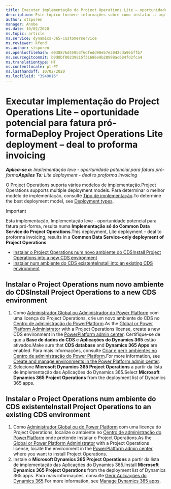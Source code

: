 ```yaml
---
title: Executar implementação do Project Operations Lite – oportunidade potencial para fatura pró-forma
description: Este tópico fornece informações sobre como instalar a implementação do Project Operations lite - oportunidade potencial para fatura pró-forma.
author: stsporen
manager: Annbe
ms.date: 10/02/2020
ms.topic: article
ms.service: dynamics-365-customerservice
ms.reviewer: kfend
ms.author: stsporen
ms.openlocfilehash: e938876d459b3f6dfedd90e57e3042cda96bffb7
ms.sourcegitcommit: b9d8bf00239815f31686e9b28998ac684fd2fca4
ms.translationtype: HT
ms.contentlocale: pt-PT
ms.lasthandoff: 10/02/2020
ms.locfileid: "3949016"
---
```

# <a name="deploy-project-operations-lite-deployment--deal-to-proforma-invoicing"></a><span data-ttu-id="a55cb-103">Executar implementação do Project Operations Lite – oportunidade potencial para fatura pró-forma</span><span class="sxs-lookup"><span data-stu-id="a55cb-103">Deploy Project Operations Lite deployment – deal to proforma invoicing</span></span>

<span data-ttu-id="a55cb-104">_**Aplica-se a:** Implementação leve - oportunidade potencial para fatura pró-forma_</span><span class="sxs-lookup"><span data-stu-id="a55cb-104">_**Applies To:** Lite deployment - deal to proforma invoicing_</span></span>

<span data-ttu-id="a55cb-105">O Project Operations suporta vários modelos de implementação.</span><span class="sxs-lookup"><span data-stu-id="a55cb-105">Project Operations supports multiple deployment models.</span></span> <span data-ttu-id="a55cb-106">Para determinar o melhor modelo de implementação, consulte [Tipo de implementação](determine-deployment-type.md).</span><span class="sxs-lookup"><span data-stu-id="a55cb-106">To determine the best deployment model, see [Deployment types](determine-deployment-type.md).</span></span>


> [!IMPORTANT]
> <span data-ttu-id="a55cb-107">Esta implementação, Implementação leve - oportunidade potencial para fatura pró-forma, resulta numa **Implementação só do Common Data Service do Project Operations**.</span><span class="sxs-lookup"><span data-stu-id="a55cb-107">This deployment, Lite deployment – deal to proforma invoicing, results in a **Common Data Service-only deployment of Project Operations**.</span></span>

- [<span data-ttu-id="a55cb-108">Instalar o Project Operations num novo ambiente do CDS</span><span class="sxs-lookup"><span data-stu-id="a55cb-108">Install Project Operations into a new CDS environment</span></span>](#new)
- [<span data-ttu-id="a55cb-109">Instalar num ambiente do CDS existente</span><span class="sxs-lookup"><span data-stu-id="a55cb-109">Install into an existing CDS environment</span></span>](#existing)



## <a name="install-project-operations-to-a-new-cds-environment"></a><a name="new"></a><span data-ttu-id="a55cb-110">Instalar o Project Operations num novo ambiente do CDS</span><span class="sxs-lookup"><span data-stu-id="a55cb-110">Install Project Operations to a new CDS environment</span></span>

1. <span data-ttu-id="a55cb-111">Como [Administrador Global ou Administrador do Power Platform](https://docs.microsoft.com/power-platform/admin/global-service-administrators-can-administer-without-license) com uma licença do Project Operations, crie um novo ambiente do CDS no [Centro de administração do PowerPlatform](https://admin.powerplatform.com).</span><span class="sxs-lookup"><span data-stu-id="a55cb-111">As the [Global or Power Platform Administrator](https://docs.microsoft.com/power-platform/admin/global-service-administrators-can-administer-without-license) with a Project Operations license, create a new CDS environment in the [PowerPlatform admin center](https://admin.powerplatform.com).</span></span> <span data-ttu-id="a55cb-112">Certifique-se de que a **Base de dados do CDS** e **Aplicações do Dynamics 365** estão ativados.</span><span class="sxs-lookup"><span data-stu-id="a55cb-112">Make sure that **CDS database** and **Dynamics 365 Apps** are enabled.</span></span> <span data-ttu-id="a55cb-113">Para mais informações, consulte [Criar e gerir ambientes no Centro de administração do Power Platform](https://docs.microsoft.com/power-platform/admin/create-environment#create-an-environment-in-the-power-platform-admin-center).</span><span class="sxs-lookup"><span data-stu-id="a55cb-113">For more information, see [Create and manage environments in the Power Platform admin center](https://docs.microsoft.com/power-platform/admin/create-environment#create-an-environment-in-the-power-platform-admin-center).</span></span>
2. <span data-ttu-id="a55cb-114">Selecione **Microsoft Dynamics 365 Project Operations** a partir da lista de implementação das Aplicações do Dynamics 365.</span><span class="sxs-lookup"><span data-stu-id="a55cb-114">Select **Microsoft Dynamics 365 Project Operations** from the deployment list of Dynamics 365 apps.</span></span>


## <a name="install-project-operations-to-an-existing-cds-environment"></a><a name="existing"></a><span data-ttu-id="a55cb-115">Instalar o Project Operations num ambiente do CDS existente</span><span class="sxs-lookup"><span data-stu-id="a55cb-115">Install Project Operations to an existing CDS environment</span></span>

1. <span data-ttu-id="a55cb-116">Como [Administrador Global ou do Power Platform](https://docs.microsoft.com/power-platform/admin/global-service-administrators-can-administer-without-license) com uma licença do Project Operations, localize o ambiente no [Centro de administração do PowerPlatform](https://admin.powerplatform.com) onde pretende instalar o Project Operations.</span><span class="sxs-lookup"><span data-stu-id="a55cb-116">As the [Global or Power Platform Administrator](https://docs.microsoft.com/power-platform/admin/global-service-administrators-can-administer-without-license) with a Project Operations license, locate the environment in the [PowerPlatform admin center](https://admin.powerplatform.com) where you want to install Project Operations.</span></span>
2. <span data-ttu-id="a55cb-117">Instale o **Microsoft Dynamics 365 Project Operations** a partir da lista de implementação das Aplicações do Dynamics 365.</span><span class="sxs-lookup"><span data-stu-id="a55cb-117">Install **Microsoft Dynamics 365 Project Operations** from the deployment list of Dynamics 365 apps.</span></span> <span data-ttu-id="a55cb-118">Para mais informações, consulte [Gerir Aplicações do Dynamics 365](https://docs.microsoft.com/power-platform/admin/manage-apps).</span><span class="sxs-lookup"><span data-stu-id="a55cb-118">For more information, see [Manage Dynamics 365 apps](https://docs.microsoft.com/power-platform/admin/manage-apps).</span></span>


